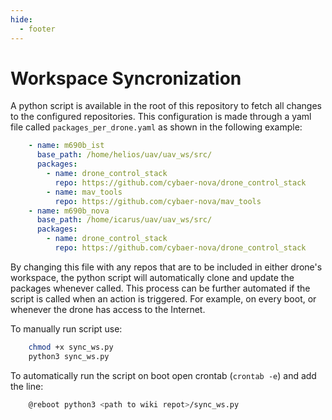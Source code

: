 ```yaml
---
hide:
  - footer
---
```

# Workspace Syncronization

A python script is available in the root of this repository to fetch all changes to the configured repositories. This configuration is made through a yaml file called `packages_per_drone.yaml` as shown in the following example:

```yaml
    - name: m690b_ist
      base_path: /home/helios/uav/uav_ws/src/
      packages:
        - name: drone_control_stack
          repo: https://github.com/cybaer-nova/drone_control_stack
        - name: mav_tools
          repo: https://github.com/cybaer-nova/mav_tools
    - name: m690b_nova
      base_path: /home/icarus/uav/uav_ws/src/
      packages:
        - name: drone_control_stack
          repo: https://github.com/cybaer-nova/drone_control_stack
```

By changing this file with any repos that are to be included in either drone's workspace, the python script will automatically clone and update the packages whenever called. This process can be further automated if the script is called when an action is triggered. For example, on every boot, or whenever the drone has access to the Internet.

To manually run script use:

```bash
    chmod +x sync_ws.py
    python3 sync_ws.py
```

To automatically run the script on boot open crontab (`crontab -e`) and add the line:

```bash
    @reboot python3 <path to wiki repot>/sync_ws.py
```
